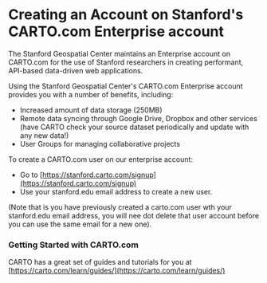 # Creating an Account on Stanford's CARTO.com Enterprise account

The Stanford Geospatial Center maintains an Enterprise account on CARTO.com for the use of Stanford researchers in creating performant, API-based data-driven web applications.

Using the Stanford Geospatial Center's CARTO.com Enterprise account provides you with a number of benefits, including:
* Increased amount of data storage (250MB)
* Remote data syncing through Google Drive, Dropbox and other services (have CARTO check your source dataset periodically and update with any new data!)
* User Groups for managing collaborative projects


To create a CARTO.com user on our enterprise account:

* Go to [https://stanford.carto.com/signup](https://stanford.carto.com/signup)
* Use your stanford.edu email address to create a new user.

(Note that is you have previously created a carto.com user wth your stanford.edu email address, you will nee dot delete that user account before you can use the same email for a new one).

### Getting Started with CARTO.com

CARTO has a great set of guides and tutorials for you at [https://carto.com/learn/guides/](https://carto.com/learn/guides/)
